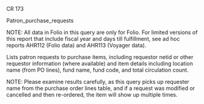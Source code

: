 CR 173

Patron_purchase_requests

NOTE: All data in Folio in this query are only for Folio. For limited versions of this report that include fiscal year and days till fulfillment, see ad hoc reports  AHR112 (Folio data) and AHR113 (Voyager data).

Lists patron requests to purchase items, including requestor netid or other requestor information (where available) and item details including location name (from PO lines), fund name, fund code, and total circulation count. 

NOTE: Please examine results carefully, as this query picks up requester name from the purchase order lines table, and if a request was modified or cancelled and then re-ordered, the item will show up multiple times. 
